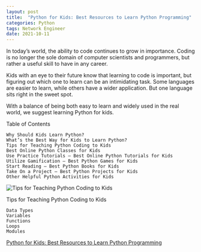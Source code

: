 ```yaml
---
layout: post
title:  "Python for Kids: Best Resources to Learn Python Programming"
categories: Python
tags: Network Engineer
date: 2021-10-11
---
```

In today’s world, the ability to code continues to grow in importance. Coding is no longer the sole domain of computer scientists and programmers, but rather a useful skill to have in any career.

Kids with an eye to their future know that learning to code is important, but figuring out which one to learn can be an intimidating task. Some languages are easier to learn, while others have a wider application. But one language sits right in the sweet spot.

With a balance of being both easy to learn and widely used in the real world, we suggest learning Python for kids.

Table of Contents

~~~
Why Should Kids Learn Python?
What’s the Best Way for Kids to Learn Python?
Tips for Teaching Python Coding to Kids
Best Online Python Classes for Kids
Use Practice Tutorials – Best Online Python Tutorials for Kids
Utilize Gamification – Best Python Games for Kids
Start Reading – Best Python Books for Kids
Take On a Project – Best Python Projects for Kids
Other Helpful Python Activities for Kids
~~~

![Tips for Teaching Python Coding to Kids](https://codewizardshq.com/wp-content/uploads/2018/02/kid-on-laptop.png)

Tips for Teaching Python Coding to Kids

~~~
Data Types
Variables
Functions
Loops
Modules
~~~

[Python for Kids: Best Resources to Learn Python Programming](https://codewizardshq.com/python-for-kids/)